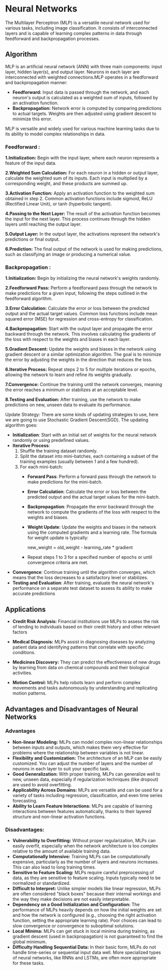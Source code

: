 # Neural Networks

The Multilayer Perceptron (MLP) is a versatile neural network used for various tasks, including image classification. It consists of interconnected layers and is capable of learning complex patterns in data through feedforward and backpropagation processes.


## Algorithm 
MLP is an artificial neural network (ANN) with three main components: input layer, hidden layer(s), and output layer. Neurons in each layer are interconnected with weighted connections.MLP operates in a feedforward and backpropagation manner:

- **Feedforward:** Input data is passed through the network, and each neuron's output is calculated as a weighted sum of inputs, followed by an activation function.
- **Backpropagation:** Network error is computed by comparing predictions to actual targets. Weights are then adjusted using gradient descent to minimize this error.

MLP is versatile and widely used for various machine learning tasks due to its ability to model complex relationships in data.

### Feedforward :
**1.Initialization:** Begin with the input layer, where each neuron represents a feature of the input data.

**2.Weighted Sum Calculation:** For each neuron in a hidden or output layer, calculate the weighted sum of its inputs. Each input is multiplied by a corresponding weight, and these products are summed up.

**3.Activation Function:** Apply an activation function to the weighted sum obtained in step 2. Common activation functions include sigmoid, ReLU (Rectified Linear Unit), or tanh (hyperbolic tangent).

**4.Passing to the Next Layer:** The result of the activation function becomes the input for the next layer. This process continues through the hidden layers until reaching the output layer.

**5.Output Layer:** In the output layer, the activations represent the network's predictions or final output.

**6.Prediction:** The final output of the network is used for making predictions, such as classifying an image or producing a numerical value.

### Backpropagation :
**1.Initialization:** Begin by initializing the neural network's weights randomly.

**2.Feedforward Pass:** Perform a feedforward pass through the network to make predictions for a given input, following the steps outlined in the feedforward algorithm.

**3.Error Calculation:** Calculate the error or loss between the predicted output and the actual target values. Common loss functions include mean squared error (MSE) for regression and cross-entropy for classification.

**4.Backpropagation:** Start with the output layer and propagate the error backward through the network. This involves calculating the gradients of the loss with respect to the weights and biases in each layer.

**5.Gradient Descent:** Update the weights and biases in the network using gradient descent or a similar optimization algorithm. The goal is to minimize the error by adjusting the weights in the direction that reduces the loss.

**6.Iterative Process:** Repeat steps 2 to 5 for multiple iterations or epochs, allowing the network to learn and refine its weights gradually.

**7.Convergence:** Continue the training until the network converges, meaning the error reaches a minimum or stabilizes at an acceptable level.

**8.Testing and Evaluation:** After training, use the network to make predictions on new, unseen data to evaluate its performance.

Update Strategy:
There are some kinds of updating strategies to use, here we are going to use Stochastic Gradient Descent(SGD).
The updating algorithm goes:
- **Initialization**: Start with an initial set of weights for the neural network randomly or using predefined values.
- **Iterative Process**:
  1. Shuffle the training dataset randomly.
  2. Split the dataset into mini-batches, each containing a subset of the training examples (usually between 1 and a few hundred).
  3. For each mini-batch:
     - **Forward Pass**: Perform a forward pass through the network to make predictions for the mini-batch.
     - **Error Calculation**: Calculate the error or loss between the predicted output and the actual target values for the mini-batch.
     - **Backpropagation**: Propagate the error backward through the network to compute the gradients of the loss with respect to the weights and biases.
     - **Weight Update**: Update the weights and biases in the network using the computed gradients and a learning rate. The formula for weight update is typically:
         
       new_weight = old_weight - learning_rate * gradient
         
     - Repeat steps 1 to 3 for a specified number of epochs or until convergence criteria are met.
- **Convergence**: Continue training until the algorithm converges, which means that the loss decreases to a satisfactory level or stabilizes.
- **Testing and Evaluation**: After training, evaluate the neural network's performance on a separate test dataset to assess its ability to make accurate predictions

## Applications
- **Credit Risk Analysis:** Financial institutions use MLPs to assess the risk of lending to individuals based on their credit history and other relevant factors

- **Medical Diagnosis:** MLPs assist in diagnosing diseases by analyzing patient data and identifying patterns that correlate with specific conditions.

- **Medicines Discovery:** They can predict the effectiveness of new drugs by learning from data on chemical compounds and their biological activities.

- **Motion Control:** MLPs help robots learn and perform complex movements and tasks autonomously by understanding and replicating motion patterns.

## Advantages and Disadvantages of Neural Networks

### Advantages

- **Non-linear Modeling:** MLPs can model complex non-linear relationships between inputs and outputs, which makes them very effective for problems where the relationship between variables is not linear.
- **Flexibility and Customization:** The architecture of an MLP can be easily customized. You can adjust the number of layers and the number of neurons in each layer to suit your specific task.
- **Good Generalization:** With proper training, MLPs can generalize well to new, unseen data, especially if regularization techniques (like dropout) are used to avoid overfitting.
- **Applicability Across Domains:** MLPs are versatile and can be used for a variety of tasks including regression, classification, and even time series forecasting.
- **Ability to Learn Feature Interactions:** MLPs are capable of learning interactions between features automatically, thanks to their layered structure and non-linear activation functions.

### Disadvantages:
- **Vulnerability to Overfitting:** Without proper regularization, MLPs can easily overfit, especially when the network architecture is too complex relative to the amount of available training data.
- **Computationally Intensive:** Training MLPs can be computationally expensive, particularly as the number of layers and neurons increases. This can also lead to long training times.
- **Sensitive to Feature Scaling:** MLPs require careful preprocessing of data, as they are sensitive to feature scaling. Inputs typically need to be normalized or standardized.
- **Difficult to Interpret:** Unlike simpler models like linear regression, MLPs are often considered "black boxes" because their internal workings and the way they make decisions are not easily interpretable.
- **Dependency on a Good Initialization and Configuration:** The performance of MLPs heavily depends on how the initial weights are set and how the network is configured (e.g., choosing the right activation function, setting the appropriate learning rate). Poor choices can lead to slow convergence or convergence to suboptimal solutions.
- **Local Minima:** MLPs can get stuck in local minima during training, as gradient descent (used in backpropagation) is not guaranteed to find the global minimum.
- **Difficulty Handling Sequential Data:** In their basic form, MLPs do not handle time-series or sequential input data well. More specialized types of neural networks, like RNNs and LSTMs, are often more appropriate for these tasks.
